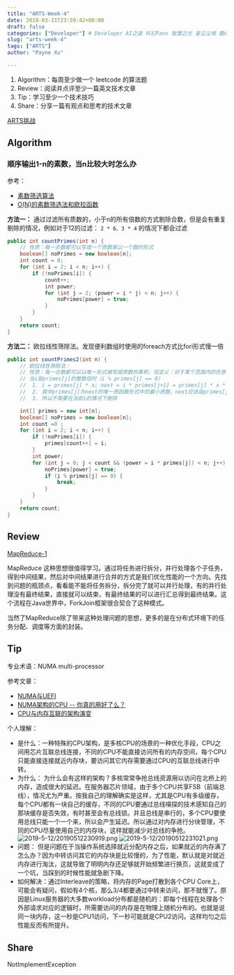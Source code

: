 ```yaml
---
title: "ARTS-Week-4"
date: 2019-03-31T23:59:42+08:00
draft: false
categories: ["Developer"] # Developer AI之遥 科幻Fans 智慧之光 星云尘埃 酷cool玩
slug: "arts-week-4"
tags: ["ARTS"]
author: "Payne Xu"

---
```


1. Algorithm：每周至少做一个 leetcode 的算法题
2. Review：阅读并点评至少一篇英文技术文章
3. Tip：学习至少一个技术技巧
4. Share：分享一篇有观点和思考的技术文章

[ARTS挑战](https://www.zhihu.com/question/301150832)

## Algorithm

### 顺序输出1-n的素数，当n比较大时怎么办

参考：

- [素数筛选算法](https://cloud.tencent.com/developer/article/1173783)
- [O(N)的素数筛选法和欧拉函数](https://blog.csdn.net/Dream_you_to_life/article/details/43883367)

**方法一：** 通过过滤所有质数的，小于n的所有倍数的方式剔除合数，但是会有重复剔除的情况，例如对于12的过滤： `2 * 6、3 * 4` 的情况下都会过滤

```java
public int countPrimes(int n) {
    // 性质：每一合数都可以写成一个质数乘以一个数的形式
    boolean[] noPrimes = new boolean[n];
    int count = 0;
    for (int i = 2; i < n; i++) {
        if (!noPrimes[i]) {
            count++;
            int power;
            for (int j = 2; (power = i * j) < n; j++) {
                noPrimes[power] = true;
            }
        }
    }
    return count;
}
```

**方法二：** 欧拉线性筛除法。发现便利数组时使用的foreach方式比fori形式慢一倍

```java
public int countPrimes2(int n) {
    // 欧拉线性筛除法：
    // 性质：每一合数都可以以唯一形式被写成质数的乘积，现定义：对于某个范围内的任意合数，只能由其最小的质因子将其从表中删除
    // 当i是primes[j]的整数倍时（i % primes[j] == 0）
    //  1. i = primes[j] * x; next = i * primes[j+1] = primes[j] * x * primes[j+1],
    //  2. 其中primes[j]为next的唯一质因数形式中的最小质数，next应该由primes[j]*y时被筛除，其中i<y<(n/primes[j])
    //  3. 所以不需要在当前i的情况下删除

    int[] primes = new int[n];
    boolean[] noPrimes = new boolean[n];
    int count =0 ;
    for (int i = 2; i < n; i++) {
        if (!noPrimes[i]) {
            primes[count++] = i;
        }
        int power;
        for (int j = 0; j < count && (power = i * primes[j]) < n; j++) {
            noPrimes[power] = true;
            if (i % primes[j] == 0) {
                break;
            }
        }
    }
    return count;
}
```

## Review

[MapReduce-1](https://research.google.com/archive/mapreduce-osdi04.pdf)

MapReduce 这种思想很值得学习。通过将任务进行拆分，并行处理各个子任务，得到中间结果，然后对中间结果进行合并的方式是我们优化性能的一个方向。先找到问题的瓶颈点，看看能不能将任务拆分，拆分完了就可以并行处理，有的并行处理没有最终结果，直接就可以结束，有最终结果的可以进行汇总得到最终结果。这个流程在Java世界中，ForkJoin框架很合契合了这种模式。

当然了MapReduce除了带来这种处理问题的思想，更多的是在分布式环境下的任务分配、调度等方面的封装。

## Tip

专业术语：NUMA multi-processor

参考文章：

- [NUMA与UEFI](https://zhuanlan.zhihu.com/p/26078552)
- [NUMA架构的CPU -- 你真的用好了么？](http://cenalulu.github.io/linux/numa/)
- [CPU与内存互联的架构演变](https://blog.51cto.com/tasnrh/1729312)

个人理解：

- 是什么：一种特殊的CPU架构，是多核CPU的场景的一种优化手段，CPU之间用芯片互联总线连接，不同的CPU不能直接访问所有的内存空间，每个CPU只能直接连接就近内存块，要访问其它内存需要通过CPU的互联总线进行中转。
- 为什么： 为什么会有这样的架构？多核常常争抢总线资源用以访问在北桥上的内存，造成很大的延迟。在服务器芯片领域，由于多个CPU共享FSB（前端总线），情况尤为严重。按我自己的理解确实是这样，尤其是CPU有多级缓存，每个CPU都有一块自己的缓存，不同的CPU要通过总线嗅探的技术感知自己的那块缓存是否失效，有时甚至会有总线锁。并且总线是串行的，多个CPU要使用总线只能一个一个来，所以会产生延迟。所以通过对内存进行分块管理，不同的CPU尽量使用自己的内存块，这样就能减少对总线的争抢。
  ![2019-5-12/20190512230919.png](https://storage.blog.fliaping.com/2019-5-12/20190512230919.png?imageslim)
  ![2019-5-12/20190512231021.png](https://storage.blog.fliaping.com/2019-5-12/20190512231021.png?imageslim)
- 问题： 但是问题在于当操作系统选择就近分配内存之后，如果就近的内存满了怎么办？因为中转访问其它的内存块是比较慢的，为了性能，默认就是对就近内存进行淘汰，这就导致了明明内存还足够就开始频繁进行换页，这就变成了一个坑，当踩到的时候性能就急剧下降。
- 如何解决：通过Interleave的策略，将内存的Page打散到各个CPU Core上，可能会有疑问，假如有4个核，那么3/4都要通过中转来访问，那不就慢了。原因是Linux服务器的大多数workload分布都是随机的：即每个线程在处理各个外部请求对应的逻辑时，所需要访问的内存是在物理上随机分布的。也就是说同一块内存，这一秒是CPU1访问，下一秒可能就是CPU2访问。这样均匀之后性能反而有所提升。

## Share

NotImplementException